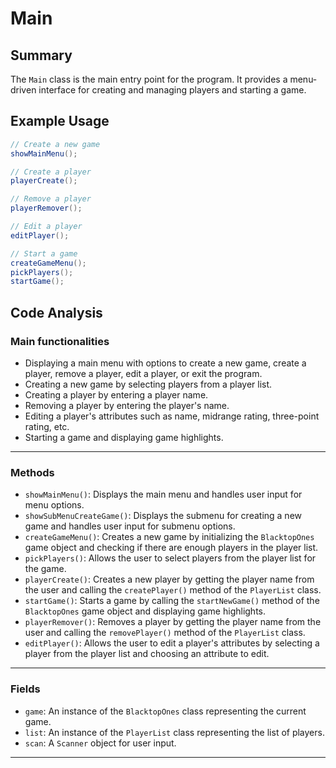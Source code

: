 # Main
## Summary
The `Main` class is the main entry point for the program. It provides a menu-driven interface for creating and managing players and starting a game.

## Example Usage
```java
// Create a new game
showMainMenu();

// Create a player
playerCreate();

// Remove a player
playerRemover();

// Edit a player
editPlayer();

// Start a game
createGameMenu();
pickPlayers();
startGame();
```

## Code Analysis
### Main functionalities
- Displaying a main menu with options to create a new game, create a player, remove a player, edit a player, or exit the program.
- Creating a new game by selecting players from a player list.
- Creating a player by entering a player name.
- Removing a player by entering the player's name.
- Editing a player's attributes such as name, midrange rating, three-point rating, etc.
- Starting a game and displaying game highlights.
___
### Methods
- `showMainMenu()`: Displays the main menu and handles user input for menu options.
- `showSubMenuCreateGame()`: Displays the submenu for creating a new game and handles user input for submenu options.
- `createGameMenu()`: Creates a new game by initializing the `BlacktopOnes` game object and checking if there are enough players in the player list.
- `pickPlayers()`: Allows the user to select players from the player list for the game.
- `playerCreate()`: Creates a new player by getting the player name from the user and calling the `createPlayer()` method of the `PlayerList` class.
- `startGame()`: Starts a game by calling the `startNewGame()` method of the `BlacktopOnes` game object and displaying game highlights.
- `playerRemover()`: Removes a player by getting the player name from the user and calling the `removePlayer()` method of the `PlayerList` class.
- `editPlayer()`: Allows the user to edit a player's attributes by selecting a player from the player list and choosing an attribute to edit.
___
### Fields
- `game`: An instance of the `BlacktopOnes` class representing the current game.
- `list`: An instance of the `PlayerList` class representing the list of players.
- `scan`: A `Scanner` object for user input.
___

